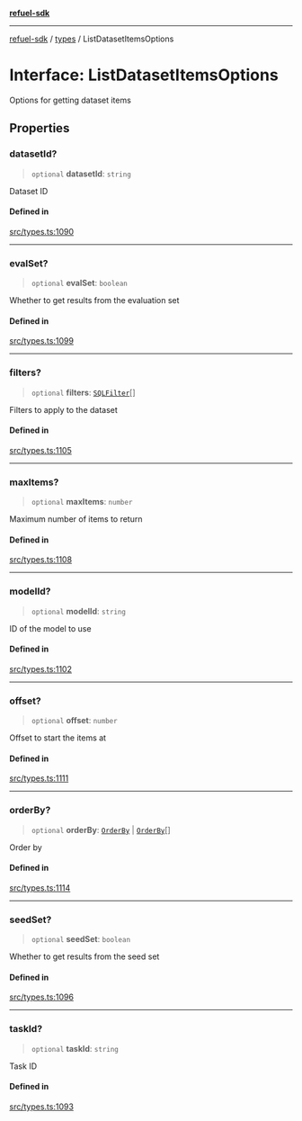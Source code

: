 [**refuel-sdk**](../../README.md)

***

[refuel-sdk](../../modules.md) / [types](../README.md) / ListDatasetItemsOptions

# Interface: ListDatasetItemsOptions

Options for getting dataset items

## Properties

### datasetId?

> `optional` **datasetId**: `string`

Dataset ID

#### Defined in

[src/types.ts:1090](https://github.com/refuel-ai/refuel-sdk/blob/7a0f1a61ebc96b440ae457740bef10a1f55424fa/src/types.ts#L1090)

***

### evalSet?

> `optional` **evalSet**: `boolean`

Whether to get results from the evaluation set

#### Defined in

[src/types.ts:1099](https://github.com/refuel-ai/refuel-sdk/blob/7a0f1a61ebc96b440ae457740bef10a1f55424fa/src/types.ts#L1099)

***

### filters?

> `optional` **filters**: [`SQLFilter`](SQLFilter.md)[]

Filters to apply to the dataset

#### Defined in

[src/types.ts:1105](https://github.com/refuel-ai/refuel-sdk/blob/7a0f1a61ebc96b440ae457740bef10a1f55424fa/src/types.ts#L1105)

***

### maxItems?

> `optional` **maxItems**: `number`

Maximum number of items to return

#### Defined in

[src/types.ts:1108](https://github.com/refuel-ai/refuel-sdk/blob/7a0f1a61ebc96b440ae457740bef10a1f55424fa/src/types.ts#L1108)

***

### modelId?

> `optional` **modelId**: `string`

ID of the model to use

#### Defined in

[src/types.ts:1102](https://github.com/refuel-ai/refuel-sdk/blob/7a0f1a61ebc96b440ae457740bef10a1f55424fa/src/types.ts#L1102)

***

### offset?

> `optional` **offset**: `number`

Offset to start the items at

#### Defined in

[src/types.ts:1111](https://github.com/refuel-ai/refuel-sdk/blob/7a0f1a61ebc96b440ae457740bef10a1f55424fa/src/types.ts#L1111)

***

### orderBy?

> `optional` **orderBy**: [`OrderBy`](OrderBy.md) \| [`OrderBy`](OrderBy.md)[]

Order by

#### Defined in

[src/types.ts:1114](https://github.com/refuel-ai/refuel-sdk/blob/7a0f1a61ebc96b440ae457740bef10a1f55424fa/src/types.ts#L1114)

***

### seedSet?

> `optional` **seedSet**: `boolean`

Whether to get results from the seed set

#### Defined in

[src/types.ts:1096](https://github.com/refuel-ai/refuel-sdk/blob/7a0f1a61ebc96b440ae457740bef10a1f55424fa/src/types.ts#L1096)

***

### taskId?

> `optional` **taskId**: `string`

Task ID

#### Defined in

[src/types.ts:1093](https://github.com/refuel-ai/refuel-sdk/blob/7a0f1a61ebc96b440ae457740bef10a1f55424fa/src/types.ts#L1093)
